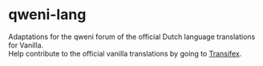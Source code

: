 qweni-lang
==========

Adaptations for the qweni forum of the official Dutch language translations for Vanilla.   
Help contribute to the official vanilla translations by going to <a href="https://www.transifex.com/projects/p/vanilla/">Transifex</a>.
